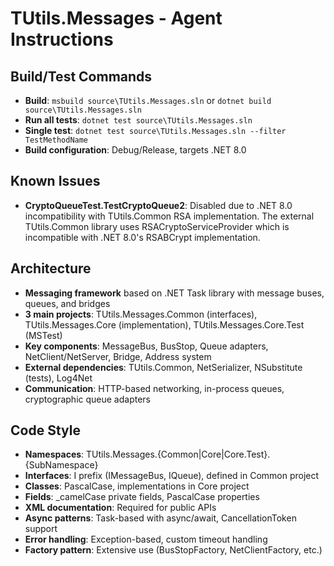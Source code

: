 # TUtils.Messages - Agent Instructions

## Build/Test Commands
- **Build**: `msbuild source\TUtils.Messages.sln` or `dotnet build source\TUtils.Messages.sln`
- **Run all tests**: `dotnet test source\TUtils.Messages.sln`
- **Single test**: `dotnet test source\TUtils.Messages.sln --filter TestMethodName`
- **Build configuration**: Debug/Release, targets .NET 8.0

## Known Issues
- **CryptoQueueTest.TestCryptoQueue2**: Disabled due to .NET 8.0 incompatibility with TUtils.Common RSA implementation. The external TUtils.Common library uses RSACryptoServiceProvider which is incompatible with .NET 8.0's RSABCrypt implementation.

## Architecture
- **Messaging framework** based on .NET Task library with message buses, queues, and bridges
- **3 main projects**: TUtils.Messages.Common (interfaces), TUtils.Messages.Core (implementation), TUtils.Messages.Core.Test (MSTest)
- **Key components**: MessageBus, BusStop, Queue adapters, NetClient/NetServer, Bridge, Address system
- **External dependencies**: TUtils.Common, NetSerializer, NSubstitute (tests), Log4Net
- **Communication**: HTTP-based networking, in-process queues, cryptographic queue adapters

## Code Style
- **Namespaces**: TUtils.Messages.{Common|Core|Core.Test}.{SubNamespace}
- **Interfaces**: I prefix (IMessageBus, IQueue), defined in Common project
- **Classes**: PascalCase, implementations in Core project
- **Fields**: _camelCase private fields, PascalCase properties
- **XML documentation**: Required for public APIs
- **Async patterns**: Task-based with async/await, CancellationToken support
- **Error handling**: Exception-based, custom timeout handling
- **Factory pattern**: Extensive use (BusStopFactory, NetClientFactory, etc.)
